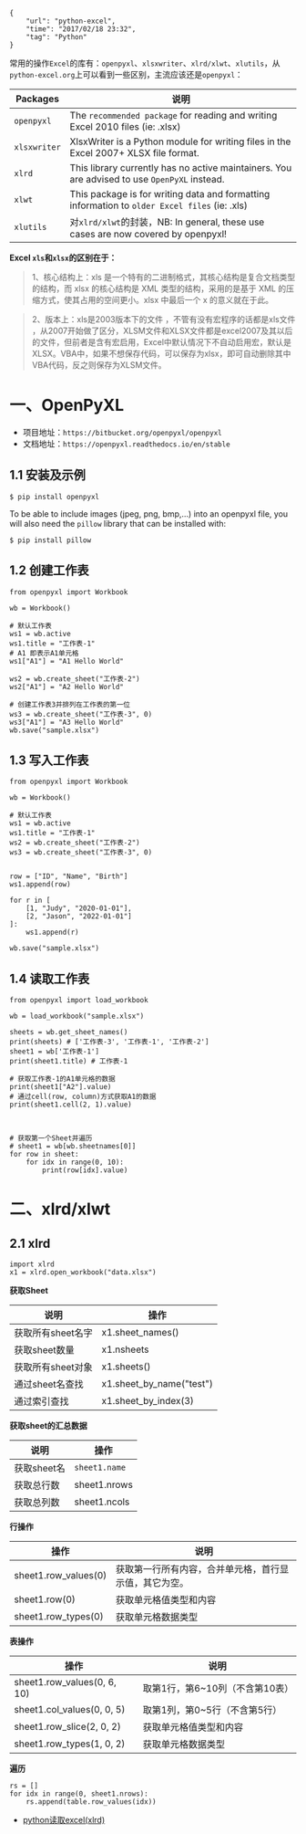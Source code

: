 ```
{
    "url": "python-excel",
    "time": "2017/02/18 23:32",
    "tag": "Python"
}
```

常用的操作`Excel`的库有：`openpyxl`、`xlsxwriter`、`xlrd/xlwt`、`xlutils`，从`python-excel.org`上可以看到一些区别，主流应该还是`openpyxl`：


Packages|说明
---|---
`openpyxl`|The `recommended package` for reading and writing Excel 2010 files (ie: .xlsx)
`xlsxwriter`|XlsxWriter is a Python module for writing files in the Excel 2007+ XLSX file format.
`xlrd`|This library currently has no active maintainers. You are advised to use `OpenPyXL` instead. 
`xlwt`|This package is for writing data and formatting information to `older Excel files` (ie: .xls)
`xlutils`|对`xlrd/xlwt`的封装，NB: In general, these use cases are now covered by openpyxl!

**Excel `xls`和`xlsx`的区别在于：**

> 1、核心结构上：xls 是一个特有的二进制格式，其核心结构是复合文档类型的结构，而 xlsx 的核心结构是 XML 类型的结构，采用的是基于 XML 的压缩方式，使其占用的空间更小。xlsx 中最后一个 x 的意义就在于此。

> 2、版本上：xls是2003版本下的文件 ，不管有没有宏程序的话都是xls文件 ，从2007开始做了区分，XLSM文件和XLSX文件都是excel2007及其以后的文件，但前者是含有宏启用，Excel中默认情况下不自动启用宏，默认是XLSX。VBA中，如果不想保存代码，可以保存为xlsx，即可自动删除其中VBA代码，反之则保存为XLSM文件。

# 一、OpenPyXL

- 项目地址：`https://bitbucket.org/openpyxl/openpyxl`
- 文档地址：`https://openpyxl.readthedocs.io/en/stable`

## 1.1 安装及示例
```
$ pip install openpyxl
```

To be able to include images (jpeg, png, bmp,…) into an openpyxl file, you will also need the `pillow` library that can be installed with:

```
$ pip install pillow
```

## 1.2 创建工作表

```
from openpyxl import Workbook

wb = Workbook()

# 默认工作表
ws1 = wb.active
ws1.title = "工作表-1"
# A1 即表示A1单元格
ws1["A1"] = "A1 Hello World"

ws2 = wb.create_sheet("工作表-2")
ws2["A1"] = "A2 Hello World"

# 创建工作表3并排列在工作表的第一位
ws3 = wb.create_sheet("工作表-3", 0)
ws3["A1"] = "A3 Hello World"
wb.save("sample.xlsx")
```

## 1.3 写入工作表

```
from openpyxl import Workbook

wb = Workbook()

# 默认工作表
ws1 = wb.active
ws1.title = "工作表-1"
ws2 = wb.create_sheet("工作表-2")
ws3 = wb.create_sheet("工作表-3", 0)


row = ["ID", "Name", "Birth"]
ws1.append(row)

for r in [
    [1, "Judy", "2020-01-01"],
    [2, "Jason", "2022-01-01"]
]:
    ws1.append(r)

wb.save("sample.xlsx")
```

## 1.4 读取工作表

```
from openpyxl import load_workbook

wb = load_workbook("sample.xlsx")

sheets = wb.get_sheet_names()
print(sheets) # ['工作表-3', '工作表-1', '工作表-2']
sheet1 = wb['工作表-1']
print(sheet1.title) # 工作表-1

# 获取工作表-1的A1单元格的数据
print(sheet1["A2"].value)
# 通过cell(row, column)方式获取A1的数据
print(sheet1.cell(2, 1).value)



# 获取第一个Sheet并遍历
# sheet1 = wb[wb.sheetnames[0]]
for row in sheet:
    for idx in range(0, 10):
        print(row[idx].value)
```

# 二、xlrd/xlwt

## 2.1 xlrd

```
import xlrd
x1 = xlrd.open_workbook("data.xlsx")
```

**获取Sheet**

说明|操作
---|---
获取所有sheet名字|x1.sheet_names()
获取sheet数量|x1.nsheets
获取所有sheet对象|x1.sheets()
通过sheet名查找|x1.sheet_by_name("test")
通过索引查找|x1.sheet_by_index(3)

**获取sheet的汇总数据**

说明|操作
---|---
获取sheet名|`sheet1.name`
获取总行数|sheet1.nrows
获取总列数|sheet1.ncols

**行操作**

操作|说明
---|---
sheet1.row_values(0)|获取第一行所有内容，合并单元格，首行显示值，其它为空。
sheet1.row(0)|获取单元格值类型和内容
sheet1.row_types(0)|获取单元格数据类型

**表操作**

操作|说明
---|---
sheet1.row_values(0, 6, 10)|取第1行，第6~10列（不含第10表）
sheet1.col_values(0, 0, 5)|取第1列，第0~5行（不含第5行）
sheet1.row_slice(2, 0, 2)|获取单元格值类型和内容
sheet1.row_types(1, 0, 2)|获取单元格数据类型

**遍历**

```
rs = []
for idx in range(0, sheet1.nrows):
    rs.append(table.row_values(idx))
```


- [python读取excel(xlrd)](https://www.cnblogs.com/zhang-jun-jie/p/9273721.html)